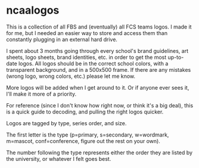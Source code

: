 # ncaalogos

This is a collection of all FBS and (eventually) all FCS teams logos. I made it for me, but I needed an easier way to store and access them than constantly plugging in an external hard drive.

I spent about 3 months going through every school's brand guidelines, art sheets, logo sheets, brand identities, etc. in order to get the most up-to-date logos. All logos should be in the correct school colors, with a transparent background, and in a 500x500 frame. If there are any mistakes (wrong logo, wrong colors, etc.) please let me know.

More logos will be added when I get around to it. Or if anyone ever sees it, I'll make it more of a priority.

For reference (since I don't know how right now, or think it's a big deal), this is a quick guide to decoding, and pulling the right logos quicker.

Logos are tagged by type, series order, and size.

The first letter is the type (p=primary, s=secondary, w=wordmark, m=mascot, conf=conference, figure out the rest on your own).

The number following the type represents either the order they are listed by the university, or whatever I felt goes best.
